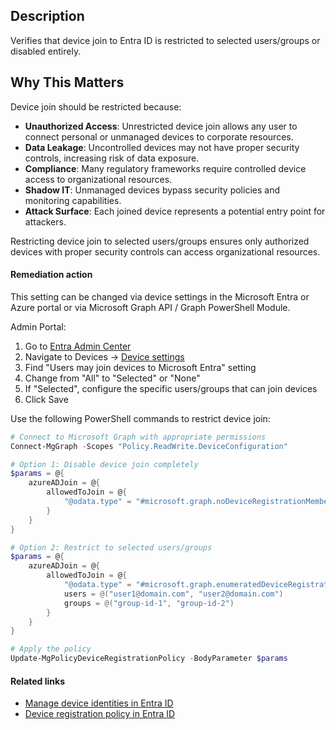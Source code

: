 ## Description

Verifies that device join to Entra ID is restricted to selected users/groups or disabled entirely.

## Why This Matters

Device join should be restricted because:

- **Unauthorized Access**: Unrestricted device join allows any user to connect personal or unmanaged devices to corporate resources.
- **Data Leakage**: Uncontrolled devices may not have proper security controls, increasing risk of data exposure.
- **Compliance**: Many regulatory frameworks require controlled device access to organizational resources.
- **Shadow IT**: Unmanaged devices bypass security policies and monitoring capabilities.
- **Attack Surface**: Each joined device represents a potential entry point for attackers.

Restricting device join to selected users/groups ensures only authorized devices with proper security controls can access organizational resources.

#### Remediation action

This setting can be changed via device settings in the Microsoft Entra or Azure portal or via Microsoft Graph API / Graph PowerShell Module.

Admin Portal:
1. Go to [Entra Admin Center](https://entra.microsoft.com)
2. Navigate to Devices → [Device settings](https://entra.microsoft.com/#view/Microsoft_AAD_Devices/DevicesMenuBlade/~/DeviceSettings/menuId/Overview)
3. Find "Users may join devices to Microsoft Entra" setting
4. Change from "All" to "Selected" or "None"
5. If "Selected", configure the specific users/groups that can join devices
6. Click Save

Use the following PowerShell commands to restrict device join:

```powershell
# Connect to Microsoft Graph with appropriate permissions
Connect-MgGraph -Scopes "Policy.ReadWrite.DeviceConfiguration"

# Option 1: Disable device join completely
$params = @{
    azureADJoin = @{
        allowedToJoin = @{
            "@odata.type" = "#microsoft.graph.noDeviceRegistrationMembership"
        }
    }
}

# Option 2: Restrict to selected users/groups
$params = @{
    azureADJoin = @{
        allowedToJoin = @{
            "@odata.type" = "#microsoft.graph.enumeratedDeviceRegistrationMembership"
            users = @("user1@domain.com", "user2@domain.com")
            groups = @("group-id-1", "group-id-2")
        }
    }
}

# Apply the policy
Update-MgPolicyDeviceRegistrationPolicy -BodyParameter $params
```

#### Related links

- [Manage device identities in Entra ID](https://learn.microsoft.com/en-us/azure/active-directory/devices/overview)
- [Device registration policy in Entra ID](https://learn.microsoft.com/en-us/graph/api/resources/deviceregistrationpolicy)